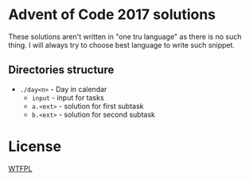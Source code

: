 # Advent of Code 2017 solutions

These solutions aren't written in "one tru language" as there is no such thing.
I will always try to choose best language to write such snippet.

## Directories structure

- `./day<n>` - Day in calendar
    + `input` - input for tasks
    + `a.<ext>` - solution for first subtask
    + `b.<ext>` - solution for second subtask

# License

[WTFPL](LICENSE)

